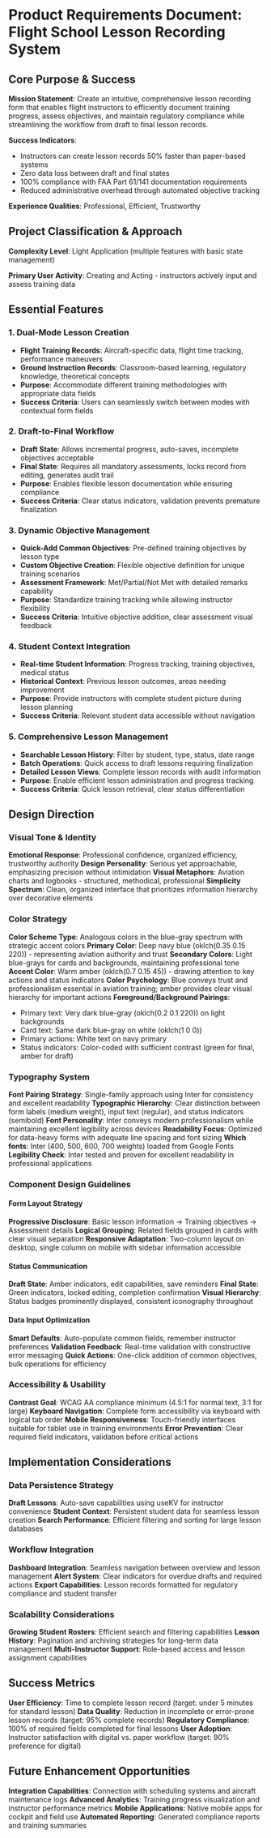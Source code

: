 # Product Requirements Document: Flight School Lesson Recording System

## Core Purpose & Success

**Mission Statement**: Create an intuitive, comprehensive lesson recording form that enables flight instructors to efficiently document training progress, assess objectives, and maintain regulatory compliance while streamlining the workflow from draft to final lesson records.

**Success Indicators**: 
- Instructors can create lesson records 50% faster than paper-based systems
- Zero data loss between draft and final states
- 100% compliance with FAA Part 61/141 documentation requirements
- Reduced administrative overhead through automated objective tracking

**Experience Qualities**: Professional, Efficient, Trustworthy

## Project Classification & Approach

**Complexity Level**: Light Application (multiple features with basic state management)

**Primary User Activity**: Creating and Acting - instructors actively input and assess training data

## Essential Features

### 1. Dual-Mode Lesson Creation
- **Flight Training Records**: Aircraft-specific data, flight time tracking, performance maneuvers
- **Ground Instruction Records**: Classroom-based learning, regulatory knowledge, theoretical concepts
- **Purpose**: Accommodate different training methodologies with appropriate data fields
- **Success Criteria**: Users can seamlessly switch between modes with contextual form fields

### 2. Draft-to-Final Workflow
- **Draft State**: Allows incremental progress, auto-saves, incomplete objectives acceptable
- **Final State**: Requires all mandatory assessments, locks record from editing, generates audit trail
- **Purpose**: Enables flexible lesson documentation while ensuring compliance
- **Success Criteria**: Clear status indicators, validation prevents premature finalization

### 3. Dynamic Objective Management
- **Quick-Add Common Objectives**: Pre-defined training objectives by lesson type
- **Custom Objective Creation**: Flexible objective definition for unique training scenarios
- **Assessment Framework**: Met/Partial/Not Met with detailed remarks capability
- **Purpose**: Standardize training tracking while allowing instructor flexibility
- **Success Criteria**: Intuitive objective addition, clear assessment visual feedback

### 4. Student Context Integration
- **Real-time Student Information**: Progress tracking, training objectives, medical status
- **Historical Context**: Previous lesson outcomes, areas needing improvement
- **Purpose**: Provide instructors with complete student picture during lesson planning
- **Success Criteria**: Relevant student data accessible without navigation

### 5. Comprehensive Lesson Management
- **Searchable Lesson History**: Filter by student, type, status, date range
- **Batch Operations**: Quick access to draft lessons requiring finalization
- **Detailed Lesson Views**: Complete lesson records with audit information
- **Purpose**: Enable efficient lesson administration and progress tracking
- **Success Criteria**: Quick lesson retrieval, clear status differentiation

## Design Direction

### Visual Tone & Identity
**Emotional Response**: Professional confidence, organized efficiency, trustworthy authority
**Design Personality**: Serious yet approachable, emphasizing precision without intimidation
**Visual Metaphors**: Aviation charts and logbooks - structured, methodical, professional
**Simplicity Spectrum**: Clean, organized interface that prioritizes information hierarchy over decorative elements

### Color Strategy
**Color Scheme Type**: Analogous colors in the blue-gray spectrum with strategic accent colors
**Primary Color**: Deep navy blue (oklch(0.35 0.15 220)) - representing aviation authority and trust
**Secondary Colors**: Light blue-grays for cards and backgrounds, maintaining professional tone
**Accent Color**: Warm amber (oklch(0.7 0.15 45)) - drawing attention to key actions and status indicators
**Color Psychology**: Blue conveys trust and professionalism essential in aviation training; amber provides clear visual hierarchy for important actions
**Foreground/Background Pairings**: 
- Primary text: Very dark blue-gray (oklch(0.2 0.1 220)) on light backgrounds
- Card text: Same dark blue-gray on white (oklch(1 0 0))
- Primary actions: White text on navy primary
- Status indicators: Color-coded with sufficient contrast (green for final, amber for draft)

### Typography System
**Font Pairing Strategy**: Single-family approach using Inter for consistency and excellent readability
**Typographic Hierarchy**: Clear distinction between form labels (medium weight), input text (regular), and status indicators (semibold)
**Font Personality**: Inter conveys modern professionalism while maintaining excellent legibility across devices
**Readability Focus**: Optimized for data-heavy forms with adequate line spacing and font sizing
**Which fonts**: Inter (400, 500, 600, 700 weights) loaded from Google Fonts
**Legibility Check**: Inter tested and proven for excellent readability in professional applications

### Component Design Guidelines

#### Form Layout Strategy
**Progressive Disclosure**: Basic lesson information → Training objectives → Assessment details
**Logical Grouping**: Related fields grouped in cards with clear visual separation
**Responsive Adaptation**: Two-column layout on desktop, single column on mobile with sidebar information accessible

#### Status Communication
**Draft State**: Amber indicators, edit capabilities, save reminders
**Final State**: Green indicators, locked editing, completion confirmation
**Visual Hierarchy**: Status badges prominently displayed, consistent iconography throughout

#### Data Input Optimization
**Smart Defaults**: Auto-populate common fields, remember instructor preferences
**Validation Feedback**: Real-time validation with constructive error messaging
**Quick Actions**: One-click addition of common objectives, bulk operations for efficiency

### Accessibility & Usability
**Contrast Goal**: WCAG AA compliance minimum (4.5:1 for normal text, 3:1 for large)
**Keyboard Navigation**: Complete form accessibility via keyboard with logical tab order
**Mobile Responsiveness**: Touch-friendly interfaces suitable for tablet use in training environments
**Error Prevention**: Clear required field indicators, validation before critical actions

## Implementation Considerations

### Data Persistence Strategy
**Draft Lessons**: Auto-save capabilities using useKV for instructor convenience
**Student Context**: Persistent student data for seamless lesson creation
**Search Performance**: Efficient filtering and sorting for large lesson databases

### Workflow Integration
**Dashboard Integration**: Seamless navigation between overview and lesson management
**Alert System**: Clear indicators for overdue drafts and required actions
**Export Capabilities**: Lesson records formatted for regulatory compliance and student transfer

### Scalability Considerations
**Growing Student Rosters**: Efficient search and filtering capabilities
**Lesson History**: Pagination and archiving strategies for long-term data management
**Multi-Instructor Support**: Role-based access and lesson assignment capabilities

## Success Metrics

**User Efficiency**: Time to complete lesson record (target: under 5 minutes for standard lesson)
**Data Quality**: Reduction in incomplete or error-prone lesson records (target: 95% complete records)
**Regulatory Compliance**: 100% of required fields completed for final lessons
**User Adoption**: Instructor satisfaction with digital vs. paper workflow (target: 90% preference for digital)

## Future Enhancement Opportunities

**Integration Capabilities**: Connection with scheduling systems and aircraft maintenance logs
**Advanced Analytics**: Training progress visualization and instructor performance metrics
**Mobile Applications**: Native mobile apps for cockpit and field use
**Automated Reporting**: Generated compliance reports and training summaries